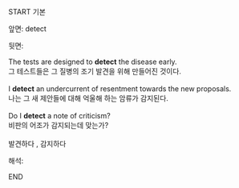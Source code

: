 START
기본

앞면:
detect


뒷면:
<div><div>The tests are designed to <b>detect</b> the disease early. </div><div>그 테스트들은 그 질병의 조기 발견을 위해 만들어진 것이다.</div></div><div><br></div><div>I <strong>detect</strong> an undercurrent of resentment towards the new proposals. </div><div><div>나는 그 새 제안들에 대해 억울해 하는 암류가 감지된다.</div></div><div><br></div><div><div>Do I <strong>detect</strong> a note of criticism? </div><div><div>비판의 어조가 감지되는데 맞는가?</div></div></div><div><br></div><div>발견하다 , 감지하다</div>


해석:

END